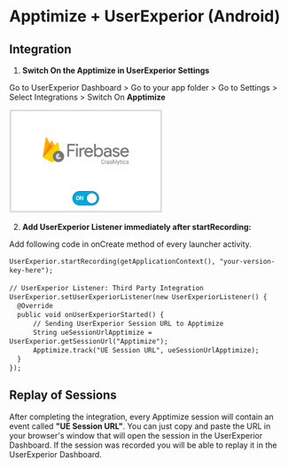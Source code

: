 # Apptimize + UserExperior (Android)

## Integration

1. **Switch On the Apptimize in UserExperior Settings**

  Go to UserExperior Dashboard > Go to your app folder > Go to Settings > Select Integrations > Switch On **Apptimize**
  
  ![Firebase Crashlytics Switch](_media/firebase-crashlytics-android/firebase-crashlytics-switch.png)

2. **Add UserExperior Listener immediately after startRecording:**

  Add following code in onCreate method of every launcher activity.

  ```
  UserExperior.startRecording(getApplicationContext(), "your-version-key-here");
  
  // UserExperior Listener: Third Party Integration
  UserExperior.setUserExperiorListener(new UserExperiorListener() {
    @Override
    public void onUserExperiorStarted() {
        // Sending UserExperior Session URL to Apptimize
        String ueSessionUrlApptimize = UserExperior.getSessionUrl("Apptimize");        
        Apptimize.track("UE Session URL", ueSessionUrlApptimize);
    }
  });
  ```
  
## Replay of Sessions
 
After completing the integration, every Apptimize session will contain an event called **"UE Session URL"**. You can just copy and paste the URL in your browser's window that will open the session in the UserExperior Dashboard. If the session was recorded you will be able to replay it in the UserExperior Dashboard.
